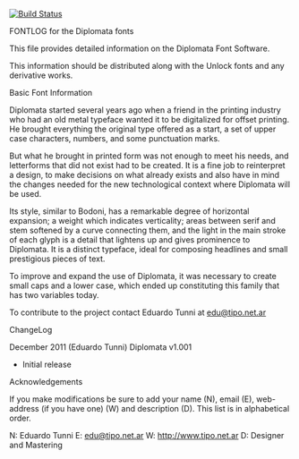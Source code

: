 [![Build Status](https://travis-ci.org/fontdirectory/diplomata.svg?branch=master)](https://travis-ci.org/fontdirectory/diplomata)

FONTLOG for the Diplomata fonts

This file provides detailed information on the Diplomata Font Software.

This information should be distributed along with the Unlock fonts
and any derivative works.

Basic Font Information

Diplomata started several years ago when a friend in the printing
industry who had an old metal typeface wanted it to be digitalized for
offset printing. He brought everything the original type offered as a
start, a set of upper case characters, numbers, and some punctuation
marks.

But what he brought in printed form was not enough to meet his needs,
and letterforms that did not exist had to be created. It is a fine job
to reinterpret a design, to make decisions on what already exists and
also have in mind the changes needed for the new technological context
where Diplomata will be used.

Its style, similar to Bodoni, has a remarkable degree of horizontal
expansion; a weight which indicates verticality; areas between serif
and stem softened by a curve connecting them, and the light in the
main stroke of each glyph is a detail that lightens up and gives
prominence to Diplomata. It is a distinct typeface, ideal for
composing headlines and small prestigious pieces of text.

To improve and expand the use of Diplomata, it was necessary to create
small caps and a lower case, which ended up constituting this family
that has two variables today.

To contribute to the project contact Eduardo Tunni at edu@tipo.net.ar

ChangeLog

December 2011 (Eduardo Tunni) Diplomata v1.001
- Initial release

Acknowledgements

If you make modifications be sure to add your name (N), 
email (E), web-address (if you have one) (W) and 
description (D). This list is in alphabetical order.

N: Eduardo Tunni
E: edu@tipo.net.ar
W: http://www.tipo.net.ar
D: Designer and Mastering